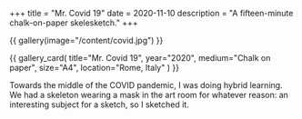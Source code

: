 +++
title = "Mr. Covid 19"
date = 2020-11-10
description = "A fifteen-minute chalk-on-paper skelesketch."
+++

{{ gallery(image="/content/covid.jpg") }}

<div class="narrow">

{{ 
    gallery_card(
        title="Mr. Covid 19", 
        year="2020", 
        medium="Chalk on paper", 
        size="A4", 
        location="Rome, Italy"
    ) 
}}

Towards the middle of the COVID pandemic, I was doing hybrid learning. We had a skeleton wearing a mask in the art room for whatever reason: an interesting subject for a sketch, so I sketched it.

</div>